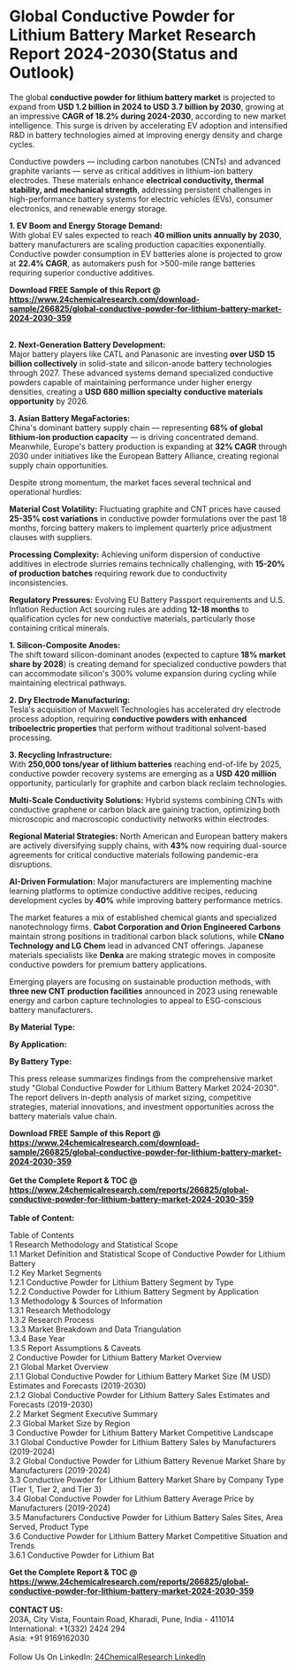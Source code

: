 <h1>Global Conductive Powder for Lithium Battery Market Research Report 2024-2030(Status and Outlook)</h1><p>The global <strong>conductive powder for lithium battery market</strong> is projected to expand from <strong>USD 1.2 billion in 2024 to USD 3.7 billion by 2030</strong>, growing at an impressive <strong>CAGR of 18.2% during 2024-2030</strong>, according to new market intelligence. This surge is driven by accelerating EV adoption and intensified R&amp;D in battery technologies aimed at improving energy density and charge cycles.</p><p>Conductive powders — including carbon nanotubes (CNTs) and advanced graphite variants — serve as critical additives in lithium-ion battery electrodes. These materials enhance <strong>electrical conductivity, thermal stability, and mechanical strength</strong>, addressing persistent challenges in high-performance battery systems for electric vehicles (EVs), consumer electronics, and renewable energy storage.</p><p><strong>1. EV Boom and Energy Storage Demand:</strong><br>
With global EV sales expected to reach <strong>40 million units annually by 2030</strong>, battery manufacturers are scaling production capacities exponentially. Conductive powder consumption in EV batteries alone is projected to grow at <strong>22.4% CAGR</strong>, as automakers push for &gt;500-mile range batteries requiring superior conductive additives.</p><div><b>Download FREE Sample of this Report @ 
            <a href="https://www.24chemicalresearch.com/download-sample/266825/global-conductive-powder-for-lithium-battery-market-2024-2030-359">
            https://www.24chemicalresearch.com/download-sample/266825/global-conductive-powder-for-lithium-battery-market-2024-2030-359</a></b></div><br><p><strong>2. Next-Generation Battery Development:</strong><br>
Major battery players like CATL and Panasonic are investing <strong>over USD 15 billion collectively</strong> in solid-state and silicon-anode battery technologies through 2027. These advanced systems demand specialized conductive powders capable of maintaining performance under higher energy densities, creating a <strong>USD 680 million specialty conductive materials opportunity</strong> by 2026.</p><p><strong>3. Asian Battery MegaFactories:</strong><br>
China's dominant battery supply chain — representing <strong>68% of global lithium-ion production capacity</strong> — is driving concentrated demand. Meanwhile, Europe's battery production is expanding at <strong>32% CAGR</strong> through 2030 under initiatives like the European Battery Alliance, creating regional supply chain opportunities.</p><p>Despite strong momentum, the market faces several technical and operational hurdles:</p><p><strong>Material Cost Volatility:</strong> Fluctuating graphite and CNT prices have caused <strong>25-35% cost variations</strong> in conductive powder formulations over the past 18 months, forcing battery makers to implement quarterly price adjustment clauses with suppliers.</p><p><strong>Processing Complexity:</strong> Achieving uniform dispersion of conductive additives in electrode slurries remains technically challenging, with <strong>15-20% of production batches</strong> requiring rework due to conductivity inconsistencies.</p><p><strong>Regulatory Pressures:</strong> Evolving EU Battery Passport requirements and U.S. Inflation Reduction Act sourcing rules are adding <strong>12-18 months</strong> to qualification cycles for new conductive materials, particularly those containing critical minerals.</p><p><strong>1. Silicon-Composite Anodes:</strong><br>
The shift toward silicon-dominant anodes (expected to capture <strong>18% market share by 2028</strong>) is creating demand for specialized conductive powders that can accommodate silicon's 300% volume expansion during cycling while maintaining electrical pathways.</p><p><strong>2. Dry Electrode Manufacturing:</strong><br>
Tesla's acquisition of Maxwell Technologies has accelerated dry electrode process adoption, requiring <strong>conductive powders with enhanced triboelectric properties</strong> that perform without traditional solvent-based processing.</p><p><strong>3. Recycling Infrastructure:</strong><br>
With <strong>250,000 tons/year of lithium batteries</strong> reaching end-of-life by 2025, conductive powder recovery systems are emerging as a <strong>USD 420 million</strong> opportunity, particularly for graphite and carbon black reclaim technologies.</p><p><strong>Multi-Scale Conductivity Solutions:</strong> Hybrid systems combining CNTs with conductive graphene or carbon black are gaining traction, optimizing both microscopic and macroscopic conductivity networks within electrodes.</p><p><strong>Regional Material Strategies:</strong> North American and European battery makers are actively diversifying supply chains, with <strong>43% </strong>now requiring dual-source agreements for critical conductive materials following pandemic-era disruptions.</p><p><strong>AI-Driven Formulation:</strong> Major manufacturers are implementing machine learning platforms to optimize conductive additive recipes, reducing development cycles by <strong>40%</strong> while improving battery performance metrics.</p><p>The market features a mix of established chemical giants and specialized nanotechnology firms. <strong>Cabot Corporation and Orion Engineered Carbons</strong> maintain strong positions in traditional carbon black solutions, while <strong>CNano Technology and LG Chem</strong> lead in advanced CNT offerings. Japanese materials specialists like <strong>Denka</strong> are making strategic moves in composite conductive powders for premium battery applications.</p><p>Emerging players are focusing on sustainable production methods, with <strong>three new CNT production facilities</strong> announced in 2023 using renewable energy and carbon capture technologies to appeal to ESG-conscious battery manufacturers.</p><p><strong>By Material Type:</strong></p><p><strong>By Application:</strong></p><p><strong>By Battery Type:</strong></p><p>This press release summarizes findings from the comprehensive market study "Global Conductive Powder for Lithium Battery Market 2024-2030". The report delivers in-depth analysis of market sizing, competitive strategies, material innovations, and investment opportunities across the battery materials value chain.</p><div><b>Download FREE Sample of this Report @ 
            <a href="https://www.24chemicalresearch.com/download-sample/266825/global-conductive-powder-for-lithium-battery-market-2024-2030-359">
            https://www.24chemicalresearch.com/download-sample/266825/global-conductive-powder-for-lithium-battery-market-2024-2030-359</a></b></div><br><div><b>Get the Complete Report & TOC @ 
            <a href="https://www.24chemicalresearch.com/reports/266825/global-conductive-powder-for-lithium-battery-market-2024-2030-359">
            https://www.24chemicalresearch.com/reports/266825/global-conductive-powder-for-lithium-battery-market-2024-2030-359</a></b></div><br>
            <b>Table of Content:</b><p>Table of Contents<br />
1 Research Methodology and Statistical Scope<br />
1.1 Market Definition and Statistical Scope of Conductive Powder for Lithium Battery<br />
1.2 Key Market Segments<br />
1.2.1 Conductive Powder for Lithium Battery Segment by Type<br />
1.2.2 Conductive Powder for Lithium Battery Segment by Application<br />
1.3 Methodology & Sources of Information<br />
1.3.1 Research Methodology<br />
1.3.2 Research Process<br />
1.3.3 Market Breakdown and Data Triangulation<br />
1.3.4 Base Year<br />
1.3.5 Report Assumptions & Caveats<br />
2 Conductive Powder for Lithium Battery Market Overview<br />
2.1 Global Market Overview<br />
2.1.1 Global Conductive Powder for Lithium Battery Market Size (M USD) Estimates and Forecasts (2019-2030)<br />
2.1.2 Global Conductive Powder for Lithium Battery Sales Estimates and Forecasts (2019-2030)<br />
2.2 Market Segment Executive Summary<br />
2.3 Global Market Size by Region<br />
3 Conductive Powder for Lithium Battery Market Competitive Landscape<br />
3.1 Global Conductive Powder for Lithium Battery Sales by Manufacturers (2019-2024)<br />
3.2 Global Conductive Powder for Lithium Battery Revenue Market Share by Manufacturers (2019-2024)<br />
3.3 Conductive Powder for Lithium Battery Market Share by Company Type (Tier 1, Tier 2, and Tier 3)<br />
3.4 Global Conductive Powder for Lithium Battery Average Price by Manufacturers (2019-2024)<br />
3.5 Manufacturers Conductive Powder for Lithium Battery Sales Sites, Area Served, Product Type<br />
3.6 Conductive Powder for Lithium Battery Market Competitive Situation and Trends<br />
3.6.1 Conductive Powder for Lithium Bat</p><div><b>Get the Complete Report & TOC @ 
            <a href="https://www.24chemicalresearch.com/reports/266825/global-conductive-powder-for-lithium-battery-market-2024-2030-359">
            https://www.24chemicalresearch.com/reports/266825/global-conductive-powder-for-lithium-battery-market-2024-2030-359</a></b></div><br><b>CONTACT US:</b><br>
            203A, City Vista, Fountain Road, Kharadi, Pune, India - 411014<br>
            International: +1(332) 2424 294<br>
            Asia: +91 9169162030 <br><br>
            Follow Us On LinkedIn: <a href="https://www.linkedin.com/company/24chemicalresearch/">24ChemicalResearch LinkedIn</a>